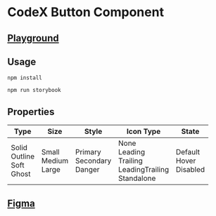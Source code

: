 # CodeX Button Component

## [Playground](https://vlrtyan.github.io/codex-button/?path=/docs/button--docs)

## Usage

`npm install`

`npm run storybook`

## Properties

| Type                               | Size                       | Style                            | Icon Type                                                        | State                          |
| ---------------------------------- | -------------------------- | -------------------------------- | ---------------------------------------------------------------- | ------------------------------ |
| Solid<br>Outline<br>Soft <br>Ghost | Small<br> Medium<br> Large | Primary<br> Secondary<br> Danger | None<br> Leading<br> Trailing<br> LeadingTrailing<br> Standalone | Default<br> Hover <br>Disabled |

## [Figma](https://www.figma.com/community/file/1288809349612051916/the-button)
